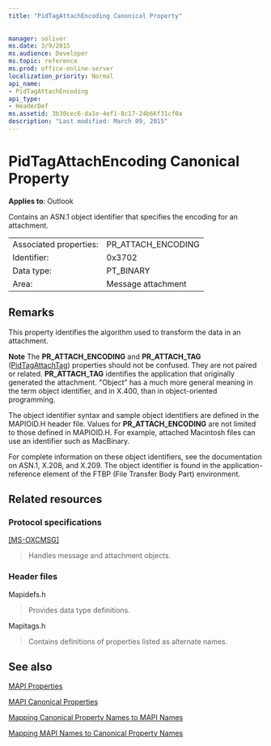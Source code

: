 ```yaml
---
title: "PidTagAttachEncoding Canonical Property"
 
 
manager: soliver
ms.date: 3/9/2015
ms.audience: Developer
ms.topic: reference
ms.prod: office-online-server
localization_priority: Normal
api_name:
- PidTagAttachEncoding
api_type:
- HeaderDef
ms.assetid: 3b30cec6-da1e-4ef1-8c17-24b66f31cf0a
description: "Last modified: March 09, 2015"
---
```


# PidTagAttachEncoding Canonical Property

  
  
**Applies to**: Outlook 
  
Contains an ASN.1 object identifier that specifies the encoding for an attachment. 
  
|||
|:-----|:-----|
|Associated properties:  <br/> |PR_ATTACH_ENCODING  <br/> |
|Identifier:  <br/> |0x3702  <br/> |
|Data type:  <br/> |PT_BINARY  <br/> |
|Area:  <br/> |Message attachment  <br/> |
   
## Remarks

This property identifies the algorithm used to transform the data in an attachment.
  
 **Note** The **PR_ATTACH_ENCODING** and **PR_ATTACH_TAG** ([PidTagAttachTag](pidtagattachtag-canonical-property.md)) properties should not be confused. They are not paired or related. **PR_ATTACH_TAG** identifies the application that originally generated the attachment. "Object" has a much more general meaning in the term object identifier, and in X.400, than in object-oriented programming. 
  
The object identifier syntax and sample object identifiers are defined in the MAPIOID.H header file. Values for **PR_ATTACH_ENCODING** are not limited to those defined in MAPIOID.H. For example, attached Macintosh files can use an identifier such as MacBinary. 
  
For complete information on these object identifiers, see the documentation on ASN.1, X.208, and X.209. The object identifier is found in the application-reference element of the FTBP (File Transfer Body Part) environment. 
  
## Related resources

### Protocol specifications

[[MS-OXCMSG]](http://msdn.microsoft.com/library/7fd7ec40-deec-4c06-9493-1bc06b349682%28Office.15%29.aspx)
  
> Handles message and attachment objects.
    
### Header files

Mapidefs.h
  
> Provides data type definitions.
    
Mapitags.h
  
> Contains definitions of properties listed as alternate names.
    
## See also



[MAPI Properties](mapi-properties.md)
  
[MAPI Canonical Properties](mapi-canonical-properties.md)
  
[Mapping Canonical Property Names to MAPI Names](mapping-canonical-property-names-to-mapi-names.md)
  
[Mapping MAPI Names to Canonical Property Names](mapping-mapi-names-to-canonical-property-names.md)

